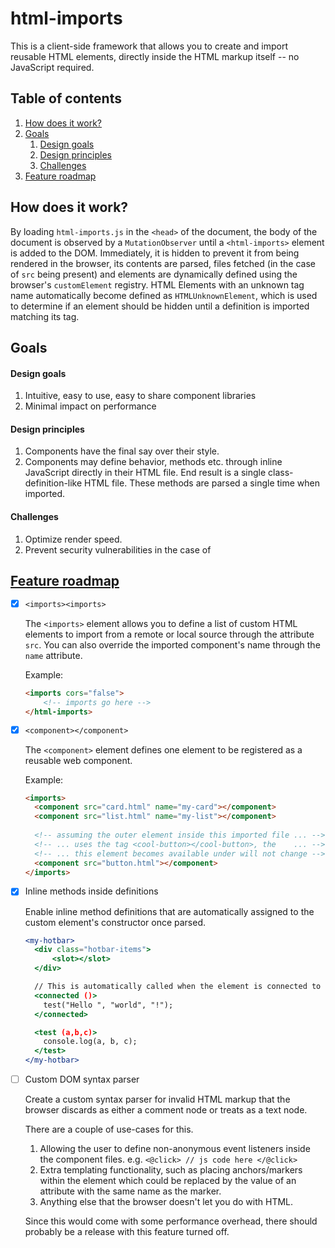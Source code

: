 # html-imports

This is a client-side framework that allows you to create and import reusable HTML elements, directly inside the HTML markup itself -- no JavaScript required.

## Table of contents

1. [How does it work?](#how-does-it-work)
2. [Goals](#goals)
    1. [Design goals](#design-goals)
    2. [Design principles](#design-principles)
    3. [Challenges](#challenges)
3. [Feature roadmap](#feature-roadmap)

## How does it work?

By loading `html-imports.js` in the `<head>` of the document, the body of the document is observed by a `MutationObserver` until a `<html-imports>` element is added to the DOM. Immediately, it is hidden to prevent it from being rendered in the browser, its contents are parsed, files fetched (in the case of `src` being present) and elements are dynamically defined using the browser's `customElement` registry. HTML Elements with an unknown tag name automatically become defined as `HTMLUnknownElement`, which is used to determine if an element should be hidden until a definition is imported matching its tag.

## Goals

#### Design goals

1. Intuitive, easy to use, easy to share component libraries
2. Minimal impact on performance

#### Design principles

1. Components have the final say over their style.
2. Components may define behavior, methods etc. through inline JavaScript directly in their HTML file. End result is a single class-definition-like HTML file. These methods are parsed a single time when imported.

#### Challenges

1. Optimize render speed.
2. Prevent security vulnerabilities in the case of

## [Feature roadmap](feature-roadmap)

- [x] `<imports><imports>`
      
  The `<imports>` element allows you to define a list of custom HTML elements to import from a remote or local source through the attribute `src`. You can also override the imported component's name through the `name` attribute.
  
  Example:
  
  ```html
  <imports cors="false">
      <!-- imports go here -->
  </html-imports>
  ```

- [x] `<component></component>`

  The `<component>` element defines one element to be registered as a reusable web component.

  Example:

  ```html
  <imports>
    <component src="card.html" name="my-card"></component>
    <component src="list.html" name="my-list"></component>
    
    <!-- assuming the outer element inside this imported file ... -->
    <!-- ... uses the tag <cool-button></cool-button>, the    ... -->
    <!-- ... this element becomes available under will not change -->
    <component src="button.html"></component>
  </imports>

  ```

- [x] Inline methods inside <component> definitions
  
  Enable inline method definitions that are automatically assigned to the custom element's constructor once parsed.

  ```jsx
  <my-hotbar>
    <div class="hotbar-items">
        <slot></slot>
    </div>

    // This is automatically called when the element is connected to the DOM. 
    <connected ()>
      test("Hello ", "world", "!");
    </connected>

    <test (a,b,c)>
      console.log(a, b, c);
    </test>
  </my-hotbar>
  ```
    
- [ ] Custom DOM syntax parser

  Create a custom syntax parser for invalid HTML markup that the browser discards as either a comment node or treats as a text node.

  There are a couple of use-cases for this.
  1. Allowing the user to define non-anonymous event listeners inside the component files. e.g. `<@click> // js code here </@click>`
  2. Extra templating functionality, such as placing anchors/markers within the element which could be replaced by the value of an attribute with the same name as the marker.
  3. Anything else that the browser doesn't let you do with HTML.

  Since this would come with some performance overhead, there should probably be a release with this feature turned off.
  
